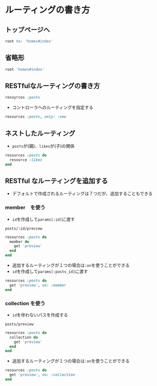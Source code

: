 # ルーティングの書き方
## トップページへ
```rb
root to: 'homes#index'
```
## 省略形
```rb
root 'homes#index'
```
  
## RESTfulなルーティングの書き方
```rb
resoyrces :posts
``` 
  
- コントローラへのルーティングを指定する
```rb
resources :posts, only: :new
```
  
## ネストしたルーティング
- `posts`が(親)、`likes`が(子)の関係
```rb
resources :posts do
  resource :likes
end
```
  
## RESTful なルーティングを追加する
- デフォルトで作成されるルーティングは７つだが、追加することもできる
  
### member　を使う
- `id`を作成して`params[:id]`に渡す
  
`posts/:id/preview`
```rb
resources :posts do
  member do
    get 'preview'
  end
end
```
  
- 追加するルーティングが１つの場合は`:on`を使うことができる
- `id`を作成して`params[:posts_id]`に渡す
```rb
resources :posts do
  get 'preview', on: :member
end
```
  
### collection を使う
- `id`を伴わないパスを作成する
  
`posts/preview`
```rb
resources :posts do
  collection do
    get 'preview'
  end
end
```
  
- 追加するルーティングが１つの場合は`:on`を使うことができる
```rb
resources :posts do
  get 'preview', on: :collection
end
```
